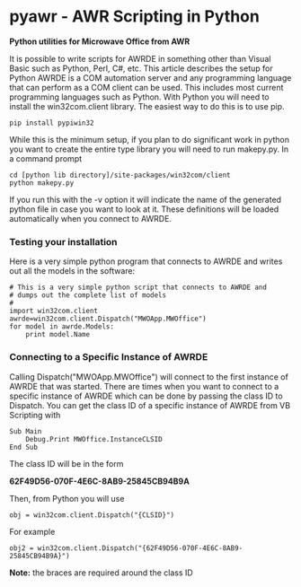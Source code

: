 # pyawr - AWR Scripting in Python

**Python utilities for Microwave Office from AWR**

It is possible to write scripts for AWRDE in something other than Visual Basic such as Python, Perl, C#, etc.  This article describes the setup for Python
AWRDE is a COM automation server and any programming language that can perform as a COM client can be used. This includes most current programming languages such as Python. With Python you will need to install the win32com.client library.  The easiest way to do this is to use pip.

	pip install pypiwin32
	
While this is the minimum setup, if you plan to do significant work in python you want to create the entire type library you will need to run makepy.py. In a command prompt

	cd [python lib directory]/site-packages/win32com/client
	python makepy.py

If you run this with the -v option it will indicate the name of the generated python file in case you want to look at it.  These definitions will be loaded automatically when you connect to AWRDE.

### Testing your installation

Here is a very simple python program that connects to AWRDE and writes out all the models in the software:

	# This is a very simple python script that connects to AWRDE and
	# dumps out the complete list of models                
	#
	import win32com.client
	awrde=win32com.client.Dispatch("MWOApp.MWOffice")
	for model in awrde.Models:
		print model.Name
		
### Connecting to a Specific Instance of AWRDE

Calling Dispatch("MWOApp.MWOffice") will connect to the first instance of AWRDE that was started.  There are times when you want to connect to a specific instance of AWRDE which can be done by passing the class ID to Dispatch.  You can get the class ID of a specific instance of AWRDE from VB Scripting with

	Sub Main
		Debug.Print MWOffice.InstanceCLSID
	End Sub
	
The class ID will be in the form 

**62F49D56-070F-4E6C-8AB9-25845CB94B9A**

Then, from Python you will use

	obj = win32com.client.Dispatch("{CLSID}")
	
For example

	obj2 = win32com.client.Dispatch("{62F49D56-070F-4E6C-8AB9-25845CB94B9A}")
	
**Note:** the braces are required around the class ID
